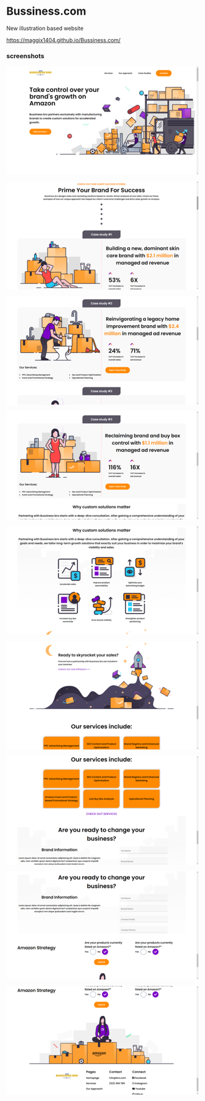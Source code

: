 # Bussiness.com
New illustration based website

https://maggix1404.github.io/Bussiness.com/

### screenshots
![screenshot](img1.png)
<br>

![screenshot](img2.png)
<br>

![screenshot](img3.png)
<br>

![screenshot](img4.png)
<br>

![screenshot](img5.png)
<br>

![screenshot](img6.png)
<br>

![screenshot](img7.png)
<br>

![screenshot](img8.png)
<br>

![screenshot](img9.png)
<br>
